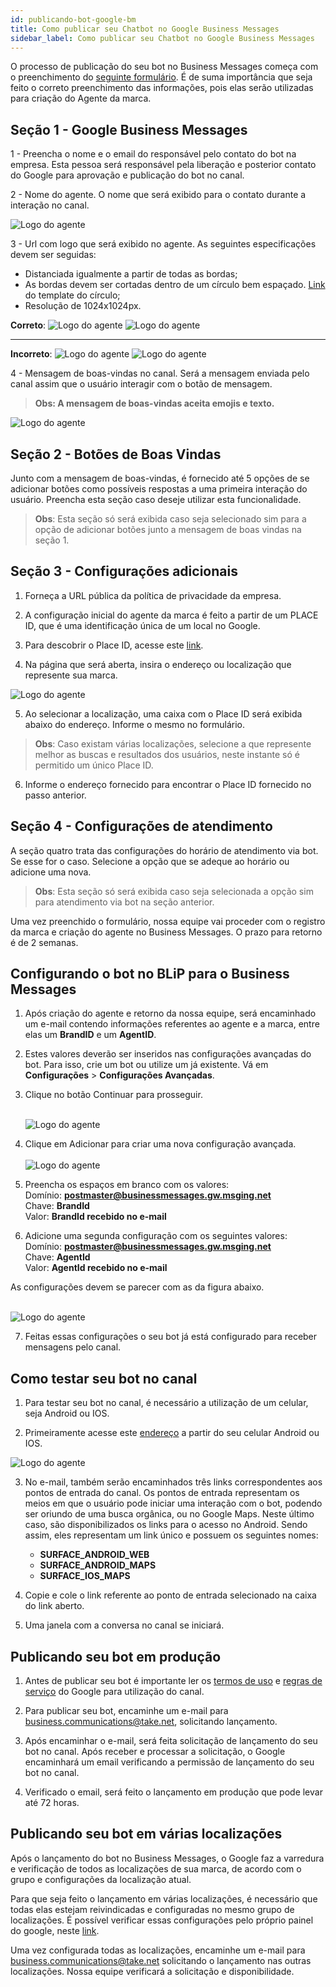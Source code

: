 ```yaml
---
id: publicando-bot-google-bm
title: Como publicar seu Chatbot no Google Business Messages
sidebar_label: Como publicar seu Chatbot no Google Business Messages
---
```

 
 
O processo de publicação do seu bot no Business Messages começa com o preenchimento do [seguinte formulário](https://docs.google.com/forms/d/e/1FAIpQLSdM7pFU1_eud2erYUk-qyE0Lwf3kp4jMMHOhdUTLMOQrWigTg/viewform).
É de suma importância que seja feito o correto preenchimento das informações, pois elas serão utilizadas para criação do Agente da marca.
 
## Seção 1 - Google Business Messages
 
1 - Preencha o nome e o email do responsável pelo contato do bot na empresa. Esta pessoa será responsável pela liberação e posterior contato do Google para aprovação e publicação do bot no canal.
 
2 - Nome do agente. O nome que será exibido para o contato durante a interação no canal.
 
![Logo do agente](/img/channels/google-rcs/publicando-01.png)
 
3 - Url com logo que será exibido no agente. As seguintes especificações devem ser seguidas:  
* Distanciada igualmente a partir de todas as bordas;   
* As bordas devem ser cortadas dentro de um círculo bem espaçado. [Link](https://developers.google.com/business-communications/images/logo-guidelines/template-logo-circle-highres.png) do template do círculo;   
* Resolução de 1024x1024px.
 
**Correto**:
![Logo do agente](/img/channels/google-rcs/publicando-02.png)
![Logo do agente](/img/channels/google-rcs/publicando-03.png)
 
---------------------------------
 
**Incorreto**:
![Logo do agente](/img/channels/google-rcs/publicando-04.png)
![Logo do agente](/img/channels/google-rcs/publicando-05.png)
 
4 - Mensagem de boas-vindas no canal. Será a mensagem enviada pelo canal assim que o usuário interagir com o botão de mensagem. 
 
> **Obs: A mensagem de boas-vindas aceita emojis e texto.**
 
![Logo do agente](/img/channels/google-rcs/publicando-06.png)
 
## Seção 2 - Botões de Boas Vindas
 
Junto com a mensagem de boas-vindas, é fornecido até 5 opções de se adicionar botões como possíveis respostas a uma primeira interação do usuário. Preencha esta seção caso deseje utilizar esta funcionalidade.
 
> **Obs**: Esta seção só será exibida caso seja selecionado sim para a opção de adicionar botões junto a mensagem de boas vindas na seção 1.
 
## Seção 3 - Configurações adicionais
 
1. Forneça a URL pública da política de privacidade da empresa.
 
2. A configuração inicial do agente da marca é feito a partir de um PLACE ID, que é uma identificação única de um local no Google.
 
3. Para descobrir o Place ID, acesse este [link](https://developers.google.com/maps/documentation/javascript/examples/places-placeid-finder).
 
4. Na página que será aberta, insira o endereço ou localização que represente sua marca.
 
![Logo do agente](/img/channels/google-rcs/publicando-07.png)
 
5. Ao selecionar a localização, uma caixa com o Place ID será exibida abaixo do endereço. Informe o mesmo no formulário. 
 
> **Obs**: Caso existam várias localizações, selecione a que represente melhor as buscas e resultados dos usuários, neste instante só é permitido um único Place ID.
 
6. Informe o endereço fornecido para encontrar o Place ID fornecido no passo anterior.
 
## Seção 4 - Configurações de atendimento
 
A seção quatro trata das configurações do horário de atendimento via bot. Se esse for o caso. Selecione a opção que se adeque ao horário ou adicione uma nova.
 
> **Obs**: Esta seção só será exibida caso seja selecionada a opção sim para atendimento via bot na seção anterior.
 
Uma vez preenchido o formulário, nossa equipe vai proceder com o registro da marca e criação do agente no Business Messages. O prazo para retorno é de 2 semanas.
 
## Configurando o bot no BLiP para o Business Messages
 
1. Após criação do agente e retorno da nossa equipe, será encaminhado um e-mail contendo informações referentes ao agente e a marca, entre elas um **BrandID** e um **AgentID**.
 
2. Estes valores deverão ser inseridos nas configurações avançadas do bot. Para isso, crie um bot ou utilize um já existente. Vá em **Configurações** > **Configurações Avançadas**.
 
3. Clique no botão Continuar para prosseguir.<br><br>
 
    ![Logo do agente](/img/channels/google-rcs/publicando-08.png)
 
4. Clique em Adicionar para criar uma nova configuração avançada.<br><br>
    ![Logo do agente](/img/channels/google-rcs/publicando-08.png)
 
5. Preencha os espaços em branco com os valores:  
Domínio: **postmaster@businessmessages.gw.msging.net**  
Chave: **BrandId**  
Valor: **BrandId recebido no e-mail**  
 
6. Adicione uma segunda configuração com os seguintes valores:  
Domínio: **postmaster@businessmessages.gw.msging.net**  
Chave: **AgentId**  
Valor: **AgentId recebido no e-mail**  
 
As configurações devem se parecer com as da figura abaixo.<br><br>
 
![Logo do agente](/img/channels/google-rcs/publicando-10.png)
 
7. Feitas essas configurações o seu bot já está configurado para receber mensagens pelo canal.
 
 
## Como testar seu bot no canal
 
1. Para testar seu bot no canal, é necessário a utilização de um celular, seja Android ou IOS.
 
2. Primeiramente acesse este [endereço](http://business-messages-launcher.appspot.com) a partir do seu celular Android ou IOS.
 
![Logo do agente](/img/channels/google-rcs/publicando-11.png)
 
3. No e-mail, também serão encaminhados três links correspondentes aos pontos de entrada do canal. Os pontos de entrada representam os meios em que o usuário pode iniciar uma interação com o bot, podendo ser oriundo de uma busca orgânica, ou no Google Maps. Neste último caso, são disponibilizados os links para o acesso no Android. Sendo assim, eles representam um link único e possuem os seguintes nomes:
    * **SURFACE_ANDROID_WEB**
    * **SURFACE_ANDROID_MAPS**
    * **SURFACE_IOS_MAPS**
 
4. Copie e cole o link referente ao ponto de entrada selecionado na caixa do link aberto.
 
5. Uma janela com a conversa no canal se iniciará.
 
## Publicando seu bot em produção
 
1. Antes de publicar seu bot é importante ler os [termos de uso](https://developers.google.com/business-communications/support/aup/) e [regras de serviço](https://developers.google.com/business-communications/business-messages/support/tos) do Google para utilização do canal.
 
2. Para publicar seu bot, encaminhe um e-mail para business.communications@take.net, solicitando lançamento. 
 
3. Após encaminhar o e-mail, será feita solicitação de lançamento do seu bot no canal. Após receber e processar a solicitação, o Google encaminhará um email verificando a permissão de lançamento do seu bot no canal.
 
4. Verificado o email, será feito o lançamento em produção que pode levar até 72 horas.
 
 
## Publicando seu bot em várias localizações
 
Após o lançamento do bot no Business Messages, o Google faz a varredura e verificação de todos as localizações de sua marca, de acordo com o grupo e configurações da localização atual.
 
Para que seja feito o lançamento em várias localizações, é necessário que todas elas estejam reivindicadas e configuradas no mesmo grupo de localizações. É possível verificar essas configurações pelo próprio painel do google, neste [link](https://business.google.com/locations).
 
Uma vez configurada todas as localizações, encaminhe um e-mail para business.communications@take.net solicitando o lançamento nas outras localizações. Nossa equipe verificará a solicitação e disponibilidade.
 
 
<!-- Rating frame -->
<script type="text/javascript" src="/scripts/rating.js"></script>